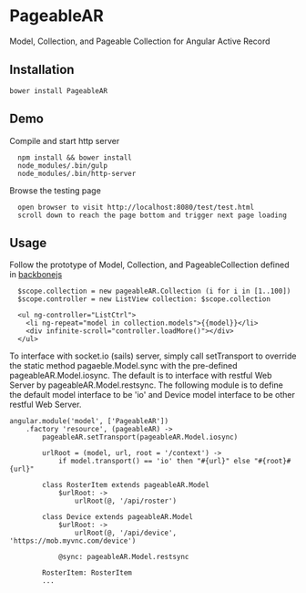 # PageableAR
Model, Collection, and Pageable Collection for Angular Active Record

## Installation
```
bower install PageableAR
```

## Demo
Compile and start http server
```
  npm install && bower install
  node_modules/.bin/gulp
  node_modules/.bin/http-server
```

Browse the testing page
```
  open browser to visit http://localhost:8080/test/test.html
  scroll down to reach the page bottom and trigger next page loading
```

## Usage
Follow the prototype of Model, Collection, and PageableCollection defined in [backbonejs](http://backbonejs.org/)
```
  $scope.collection = new pageableAR.Collection (i for i in [1..100]) 
  $scope.controller = new ListView collection: $scope.collection
  
  <ul ng-controller="ListCtrl">
	<li ng-repeat="model in collection.models">{{model}}</li>
	<div infinite-scroll="controller.loadMore()"></div>
  </ul>
```

To interface with socket.io (sails) server, simply call setTransport to override the static method pagaeble.Model.sync with the pre-defined pageableAR.Model.iosync. The default is to interface with restful Web Server by pageableAR.Model.restsync. The following module is to define the default model interface to be 'io' and Device model interface to be other restful Web Server.
```
angular.module('model', ['PageableAR'])
	.factory 'resource', (pageableAR) ->
		pageableAR.setTransport(pageableAR.Model.iosync)
	
		urlRoot = (model, url, root = '/context') ->
			if model.transport() == 'io' then "#{url}" else "#{root}#{url}"
		
		class RosterItem extends pageableAR.Model
			$urlRoot: ->
				urlRoot(@, '/api/roster')
		
		class Device extends pageableAR.Model
			$urlRoot: ->
				urlRoot(@, '/api/device', 'https://mob.myvnc.com/device')
	
			@sync: pageableAR.Model.restsync
	
		RosterItem: RosterItem
		...
```